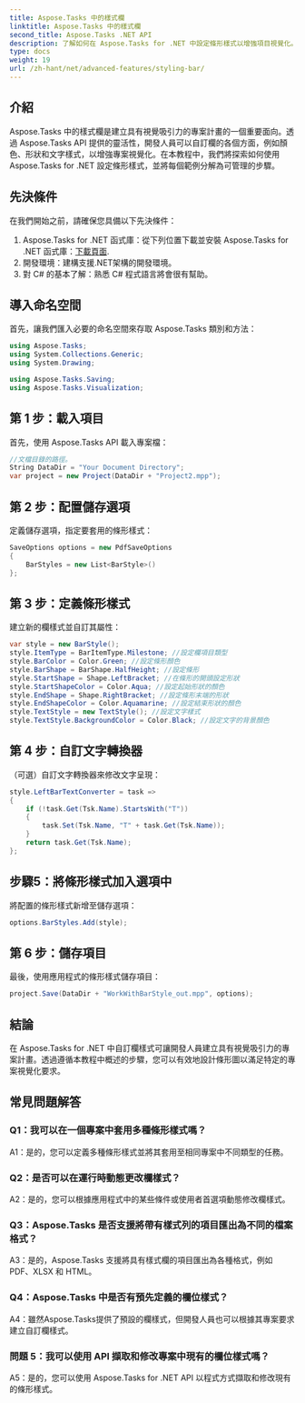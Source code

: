 ```yaml
---
title: Aspose.Tasks 中的樣式欄
linktitle: Aspose.Tasks 中的樣式欄
second_title: Aspose.Tasks .NET API
description: 了解如何在 Aspose.Tasks for .NET 中設定條形樣式以增強項目視覺化。
type: docs
weight: 19
url: /zh-hant/net/advanced-features/styling-bar/
---
```

## 介紹

Aspose.Tasks 中的樣式欄是建立具有視覺吸引力的專案計畫的一個重要面向。透過 Aspose.Tasks API 提供的靈活性，開發人員可以自訂欄的各個方面，例如顏色、形狀和文字樣式，以增強專案視覺化。在本教程中，我們將探索如何使用 Aspose.Tasks for .NET 設定條形樣式，並將每個範例分解為可管理的步驟。

## 先決條件

在我們開始之前，請確保您具備以下先決條件：

1.  Aspose.Tasks for .NET 函式庫：從下列位置下載並安裝 Aspose.Tasks for .NET 函式庫：[下載頁面](https://releases.aspose.com/tasks/net/).
2. 開發環境：建構支援.NET架構的開發環境。
3. 對 C# 的基本了解：熟悉 C# 程式語言將會很有幫助。

## 導入命名空間

首先，讓我們匯入必要的命名空間來存取 Aspose.Tasks 類別和方法：

```csharp
using Aspose.Tasks;
using System.Collections.Generic;
using System.Drawing;

using Aspose.Tasks.Saving;
using Aspose.Tasks.Visualization;

```

## 第 1 步：載入項目

首先，使用 Aspose.Tasks API 載入專案檔：

```csharp
//文檔目錄的路徑。
String DataDir = "Your Document Directory";
var project = new Project(DataDir + "Project2.mpp");
```

## 第 2 步：配置儲存選項

定義儲存選項，指定要套用的條形樣式：

```csharp
SaveOptions options = new PdfSaveOptions
{
    BarStyles = new List<BarStyle>()
};
```

## 第 3 步：定義條形樣式

建立新的欄樣式並自訂其屬性：

```csharp
var style = new BarStyle();
style.ItemType = BarItemType.Milestone; //設定欄項目類型
style.BarColor = Color.Green; //設定條形顏色
style.BarShape = BarShape.HalfHeight; //設定條形
style.StartShape = Shape.LeftBracket; //在條形的開頭設定形狀
style.StartShapeColor = Color.Aqua; //設定起始形狀的顏色
style.EndShape = Shape.RightBracket; //設定條形末端的形狀
style.EndShapeColor = Color.Aquamarine; //設定結束形狀的顏色
style.TextStyle = new TextStyle(); //設定文字樣式
style.TextStyle.BackgroundColor = Color.Black; //設定文字的背景顏色
```

## 第 4 步：自訂文字轉換器

（可選）自訂文字轉換器來修改文字呈現：

```csharp
style.LeftBarTextConverter = task =>
{
    if (!task.Get(Tsk.Name).StartsWith("T"))
    {
        task.Set(Tsk.Name, "T" + task.Get(Tsk.Name));
    }
    return task.Get(Tsk.Name);
};
```

## 步驟5：將條形樣式加入選項中

將配置的條形樣式新增至儲存選項：

```csharp
options.BarStyles.Add(style);
```

## 第 6 步：儲存項目

最後，使用應用程式的條形樣式儲存項目：

```csharp
project.Save(DataDir + "WorkWithBarStyle_out.mpp", options);
```

## 結論

在 Aspose.Tasks for .NET 中自訂欄樣式可讓開發人員建立具有視覺吸引力的專案計畫。透過遵循本教程中概述的步驟，您可以有效地設計條形圖以滿足特定的專案視覺化要求。

## 常見問題解答

### Q1：我可以在一個專案中套用多種條形樣式嗎？

A1：是的，您可以定義多種條形樣式並將其套用至相同專案中不同類型的任務。
   
### Q2：是否可以在運行時動態更改欄樣式？

A2：是的，您可以根據應用程式中的某些條件或使用者首選項動態修改欄樣式。
   
### Q3：Aspose.Tasks 是否支援將帶有樣式列的項目匯出為不同的檔案格式？

A3：是的，Aspose.Tasks 支援將具有樣式欄的項目匯出為各種格式，例如 PDF、XLSX 和 HTML。
   
### Q4：Aspose.Tasks 中是否有預先定義的欄位樣式？

A4：雖然Aspose.Tasks提供了預設的欄樣式，但開發人員也可以根據其專案要求建立自訂欄樣式。
   
### 問題 5：我可以使用 API 擷取和修改專案中現有的欄位樣式嗎？

A5：是的，您可以使用 Aspose.Tasks for .NET API 以程式方式擷取和修改現有的條形樣式。